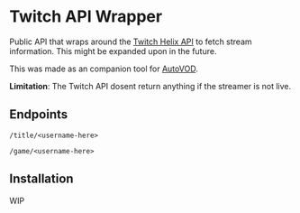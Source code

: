 # Twitch API Wrapper

Public API that wraps around the [Twitch Helix API](https://dev.twitch.tv/docs/api/) to fetch stream information. This might be expanded upon in the future.

This was made as an companion tool for [AutoVOD](https://github.com/jenslys/autovod).

**Limitation**: The Twitch API dosent return anything if the streamer is not live.

## Endpoints

`/title/<username-here>`

`/game/<username-here>`

## Installation

WIP

